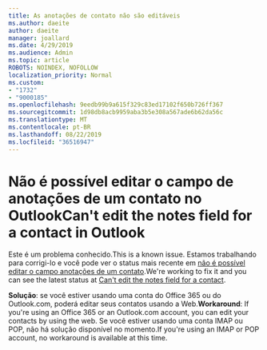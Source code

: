 ```yaml
---
title: As anotações de contato não são editáveis
ms.author: daeite
author: daeite
manager: joallard
ms.date: 4/29/2019
ms.audience: Admin
ms.topic: article
ROBOTS: NOINDEX, NOFOLLOW
localization_priority: Normal
ms.custom:
- "1732"
- "9000185"
ms.openlocfilehash: 9eedb99b9a615f329c83ed17102f650b726ff367
ms.sourcegitcommit: 1d98db8acb9959aba3b5e308a567ade6b62da56c
ms.translationtype: MT
ms.contentlocale: pt-BR
ms.lasthandoff: 08/22/2019
ms.locfileid: "36516947"
---
```

# <a name="cant-edit-the-notes-field-for-a-contact-in-outlook"></a><span data-ttu-id="019bd-102">Não é possível editar o campo de anotações de um contato no Outlook</span><span class="sxs-lookup"><span data-stu-id="019bd-102">Can't edit the notes field for a contact in Outlook</span></span>

<span data-ttu-id="019bd-103">Este é um problema conhecido.</span><span class="sxs-lookup"><span data-stu-id="019bd-103">This is a known issue.</span></span> <span data-ttu-id="019bd-104">Estamos trabalhando para corrigi-lo e você pode ver o status mais recente em [não é possível editar o campo anotações de um contato](https://support.office.com/article/fb8394ce-04ce-48b5-bae4-be46f77f10fe).</span><span class="sxs-lookup"><span data-stu-id="019bd-104">We're working to fix it and you can see the latest status at [Can't edit the notes field for a contact](https://support.office.com/article/fb8394ce-04ce-48b5-bae4-be46f77f10fe).</span></span>

<span data-ttu-id="019bd-105">**Solução**: se você estiver usando uma conta do Office 365 ou do Outlook.com, poderá editar seus contatos usando a Web.</span><span class="sxs-lookup"><span data-stu-id="019bd-105">**Workaround**: If you're using an Office 365 or an Outlook.com account, you can edit your contacts by using the web.</span></span> <span data-ttu-id="019bd-106">Se você estiver usando uma conta IMAP ou POP, não há solução disponível no momento.</span><span class="sxs-lookup"><span data-stu-id="019bd-106">If you're using an IMAP or POP account, no workaround is available at this time.</span></span>